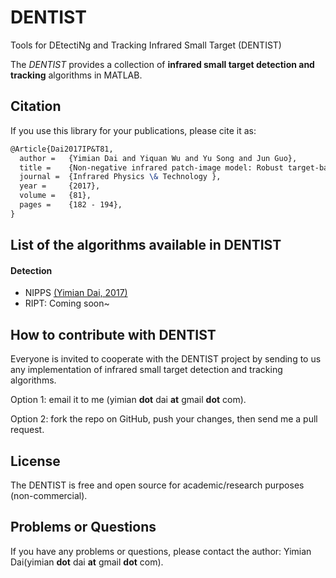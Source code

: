 # DENTIST
Tools for DEtectiNg and Tracking Infrared Small Target (DENTIST)



The *DENTIST* provides a collection of **infrared small target detection and tracking** algorithms in MATLAB.



## Citation

If you use this library for your publications, please cite it as:

```latex
@Article{Dai2017IP&T81,
  author =   {Yimian Dai and Yiquan Wu and Yu Song and Jun Guo},
  title =    {Non-negative infrared patch-image model: Robust target-background separation via partial sum minimization of singular values },
  journal =  {Infrared Physics \& Technology },
  year =     {2017},
  volume =   {81},
  pages =    {182 - 194},
}
```



## List of the algorithms available in DENTIST

#### Detection

+ NIPPS [(Yimian Dai, 2017)](http://www.sciencedirect.com/science/article/pii/S1350449516303723)
+ RIPT: Coming soon~



## How to contribute with DENTIST 

Everyone is invited to cooperate with the DENTIST project by sending to us any implementation of infrared small target detection and tracking algorithms.

Option 1: email it to me (yimian **dot** dai **at** gmail **dot** com).

Option 2: fork the repo on GitHub, push your changes, then send me a pull request.



## License

The DENTIST is free and open source for academic/research purposes (non-commercial).



## Problems or Questions

If you have any problems or questions, please contact the author: Yimian Dai(yimian **dot** dai **at** gmail **dot** com).

